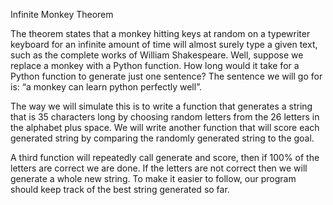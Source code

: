 Infinite Monkey Theorem

The theorem states that a monkey hitting keys at random on a typewriter
keyboard for an infinite amount of time will almost surely type a given text,
such as the complete works of William Shakespeare. Well, suppose we replace a
monkey with a Python function. How long would it take for a Python function to
generate just one sentence? The sentence we will go for is: “a monkey can
learn python perfectly well”.

The way we will simulate this is to write a
function that generates a string that is 35 characters long by choosing
random letters from the 26 letters in the alphabet plus space. We will
write another function that will score each generated string by comparing
the randomly generated string to the goal.

A third function will repeatedly
call generate and score, then if 100% of the letters are correct we are done.
If the letters are not correct then we will generate a whole new string.
To make it easier to follow, our program should keep track of the best string
generated so far.

